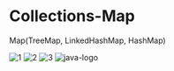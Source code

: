 # Collections-Map
Map(TreeMap, LinkedHashMap, HashMap)

![1](https://user-images.githubusercontent.com/96260047/180304664-d4e11977-1d80-4fef-9507-a894e8e1c0db.PNG)
![2](https://user-images.githubusercontent.com/96260047/180304668-05aba5e5-6ab2-4dbb-b8bb-b355124d6048.PNG)
![3](https://user-images.githubusercontent.com/96260047/180304744-a6b8d48f-68bd-46d2-bddc-c6cfa75722ef.PNG)
![java-logo](https://user-images.githubusercontent.com/96260047/180304760-1b6aad72-55f4-48a8-9b03-01900f173960.png)
